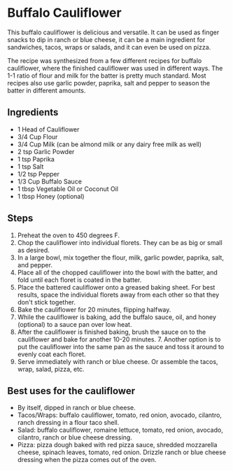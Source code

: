 # Buffalo Cauliflower
This buffalo cauliflower is delicious and versatile. It can be used as finger snacks to dip in ranch or blue cheese, it can be a main ingredient for sandwiches, tacos, wraps or salads, and it can even be used on pizza.

The recipe was synthesized from a few different recipes for buffalo cauliflower, where the finished cauliflower was used in different ways. The 1-1 ratio of flour and milk for the batter is pretty much standard. Most recipes also use garlic powder, paprika, salt and pepper to season the batter in different amounts.

## Ingredients
- 1 Head of Cauliflower
- 3/4 Cup Flour
- 3/4 Cup Milk (can be almond milk or any dairy free milk as well)
- 2 tsp Garlic Powder
- 1 tsp Paprika
- 1 tsp Salt
- 1/2 tsp Pepper
- 1/3 Cup Buffalo Sauce 
- 1 tbsp Vegetable Oil or Coconut Oil
- 1 tbsp Honey (optional)

## Steps
1. Preheat the oven to 450 degrees F.
1. Chop the cauliflower into individual florets. They can be as big or small as desired.
2. In a large bowl, mix together the flour, milk, garlic powder, paprika, salt, and pepper.
3. Place all of the chopped cauliflower into the bowl with the batter, and fold until each floret is coated in the batter.
4. Place the battered cauliflower onto a greased baking sheet. For best results, space the individual florets away from each other so that they don't stick together.
5. Bake the cauliflower for 20 minutes, flipping halfway.
6. While the cauliflower is baking, add the buffalo sauce, oil, and honey (optional) to a sauce pan over low heat. 
7. After the cauliflower is finished baking, brush the sauce on to the cauliflower and bake for another 10-20 minutes.
    7. Another option is to put the cauliflower into the same pan as the sauce and toss it around to evenly coat each floret.
8. Serve immediately with ranch or blue cheese. Or assemble the tacos, wrap, salad, pizza, etc.

## Best uses for the cauliflower
- By itself, dipped in ranch or blue cheese.
- Tacos/Wraps: buffalo cauliflower, tomato, red onion, avocado, cilantro, ranch dressing in a flour taco shell.
- Salad: buffalo cauliflower, romaine lettuce, tomato, red onion, avocado, cilantro, ranch or blue cheese dressing.
- Pizza: pizza dough baked with red pizza sauce, shredded mozzarella cheese, spinach leaves, tomato, red onion. Drizzle ranch or blue cheese dressing when the pizza comes out of the oven. 